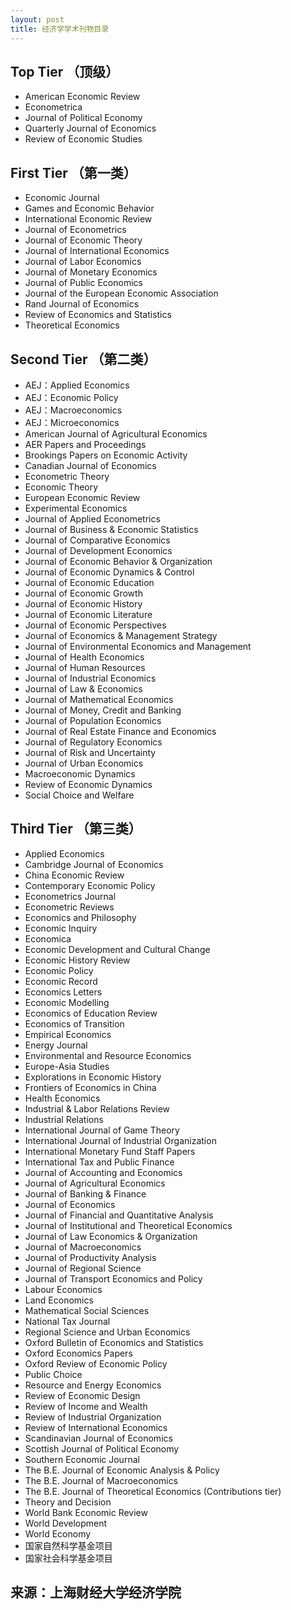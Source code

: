 ```yaml
---
layout: post
title: 经济学学术刊物目录
---
```


##	Top Tier （顶级） 
*	American Economic Review 
*	Econometrica 
*	Journal of Political Economy 
*	Quarterly Journal of Economics 
*	Review of Economic Studies
##	First Tier （第一类） 
*	Economic Journal
*	Games and Economic Behavior
*	International Economic Review
*	Journal of Econometrics
*	Journal of Economic Theory
*	Journal of International Economics
*	Journal of Labor Economics
*	Journal of Monetary Economics
*	Journal of Public Economics
*	Journal of the European Economic Association
*	Rand Journal of Economics
*	Review of Economics and Statistics
*	Theoretical Economics
##	Second Tier （第二类） 
*	AEJ：Applied Economics
*	AEJ：Economic Policy
*	AEJ：Macroeconomics
*	AEJ：Microeconomics
*	American Journal of Agricultural Economics
*	AER Papers and Proceedings
*	Brookings Papers on Economic Activity
*	Canadian Journal of Economics
*	Econometric Theory
*	Economic Theory
*	European Economic Review
*	Experimental Economics
*	Journal of Applied Econometrics
*	Journal of Business & Economic Statistics
*	Journal of Comparative Economics
*	Journal of Development Economics
*	Journal of Economic Behavior & Organization
*	Journal of Economic Dynamics & Control
*	Journal of Economic Education
*	Journal of Economic Growth
*	Journal of Economic History
*	Journal of Economic Literature
*	Journal of Economic Perspectives
*	Journal of Economics & Management Strategy
*	Journal of Environmental Economics and Management
*	Journal of Health Economics
*	Journal of Human Resources
*	Journal of Industrial Economics
*	Journal of Law & Economics
*	Journal of Mathematical Economics
*	Journal of Money, Credit and Banking
*	Journal of Population Economics
*	Journal of Real Estate Finance and Economics
*	Journal of Regulatory Economics 
*	Journal of Risk and Uncertainty
*	Journal of Urban Economics
*	Macroeconomic Dynamics
*	Review of Economic Dynamics
*	Social Choice and Welfare
##	Third Tier （第三类） 
*	Applied Economics
*	Cambridge Journal of Economics
*	China Economic Review
*	Contemporary Economic Policy
*	Econometrics Journal
*	Econometric Reviews
*	Economics and Philosophy
*	Economic Inquiry
*	Economica
*	Economic Development and Cultural Change
*	Economic History Review
*	Economic Policy
*	Economic Record
*	Economics Letters
*	Economic Modelling
*	Economics of Education Review
*	Economics of Transition
*	Empirical Economics
*	Energy Journal
*	Environmental and Resource Economics
*	Europe-Asia Studies
*	Explorations in Economic History
*	Frontiers of Economics in China 
*	Health Economics
*	Industrial & Labor Relations Review
*	Industrial Relations
*	International Journal of Game Theory
*	International Journal of Industrial Organization
*	International Monetary Fund Staff Papers
*	International Tax and Public Finance
*	Journal of Accounting and Economics
*	Journal of Agricultural Economics
*	Journal of Banking & Finance
*	Journal of Economics
*	Journal of Financial and Quantitative Analysis
*	Journal of Institutional and Theoretical Economics
*	Journal of Law Economics & Organization
*	Journal of Macroeconomics
*	Journal of Productivity Analysis
*	Journal of Regional Science
*	Journal of Transport Economics and Policy 
*	Labour Economics
*	Land Economics
*	Mathematical Social Sciences
*	National Tax Journal
*	Regional Science and Urban Economics
*	Oxford Bulletin of Economics and Statistics
*	Oxford Economics Papers
*	Oxford Review of Economic Policy
*	Public Choice
*	Resource and Energy Economics
*	Review of Economic Design
*	Review of Income and Wealth
*	Review of Industrial Organization
*	Review of International Economics
*	Scandinavian Journal of Economics
*	Scottish Journal of Political Economy
*	Southern Economic Journal
*	The B.E. Journal of Economic Analysis & Policy
*	The B.E. Journal of Macroeconomics
*	The B.E. Journal of Theoretical Economics (Contributions tier)
*	Theory and Decision
*	World Bank Economic Review
*	World Development
*	World Economy
*	国家自然科学基金项目
*	国家社会科学基金项目
	
## 来源：上海财经大学经济学院	
